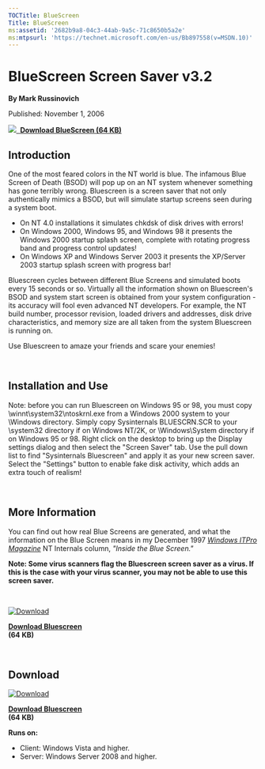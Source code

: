 ```yaml
--- 
TOCTitle: BlueScreen
Title: BlueScreen
ms:assetid: '2682b9a8-04c3-44ab-9a5c-71c8650b5a2e'
ms:mtpsurl: 'https://technet.microsoft.com/en-us/Bb897558(v=MSDN.10)'
---
```


BlueScreen Screen Saver v3.2
============================

**By Mark Russinovich**

Published: November 1, 2006

[![](/media/landing/sysinternals/download_sm.png)
 **Download BlueScreen (64
KB)**](https://download.sysinternals.com/files/bluescreen.zip)


## Introduction

One of the most feared colors in the NT world is blue. The infamous Blue
Screen of Death (BSOD) will pop up on an NT system whenever something
has gone terribly wrong. Bluescreen is a screen saver that not only
authentically mimics a BSOD, but will simulate startup screens seen
during a system boot.

-   On NT 4.0 installations it simulates chkdsk of disk drives with
    errors!
-   On Windows 2000, Windows 95, and Windows 98 it presents the Windows
    2000 startup splash screen, complete with rotating progress band and
    progress control updates!
-   On Windows XP and Windows Server 2003 it presents the XP/Server 2003
    startup splash screen with progress bar!  

Bluescreen cycles between different Blue Screens and simulated boots
every 15 seconds or so. Virtually all the information shown on
Bluescreen's BSOD and system start screen is obtained from your system
configuration - its accuracy will fool even advanced NT developers. For
example, the NT build number, processor revision, loaded drivers and
addresses, disk drive characteristics, and memory size are all taken
from the system Bluescreen is running on.

Use Bluescreen to amaze your friends and scare your enemies!  

 

## Installation and Use

Note: before you can run Bluescreen on Windows 95 or 98, you must copy
\\winnt\\system32\\ntoskrnl.exe from a Windows 2000 system to your
\\Windows directory. Simply copy Sysinternals BLUESCRN.SCR to your
\\system32 directory if on Windows NT/2K, or \\Windows\\System directory
if on Windows 95 or 98. Right click on the desktop to bring up the
Display settings dialog and then select the "Screen Saver" tab. Use the
pull down list to find "Sysinternals Bluescreen" and apply it as your
new screen saver. Select the "Settings" button to enable fake disk
activity, which adds an extra touch of realism!  

 

## More Information

You can find out how real Blue Screens are generated, and what the
information on the Blue Screen means in my December 1997 [*Windows ITPro
Magazine*](http://www.windowsitpro.com/) NT Internals column, *"Inside
the Blue Screen."*

**Note: Some virus scanners flag the Bluescreen screen saver as a virus.
If this is the case with your virus scanner, you may not be able to use
this screen saver.**

 

[![Download](/media/landing/sysinternals/download_sm.png "Download")
](https://download.sysinternals.com/files/bluescreen.zip)

[**Download Bluescreen**  
](https://download.sysinternals.com/files/bluescreen.zip)**(64 KB)**

 


<div class="RightAdRail">

<div>


## Download

  

[![Download](/media/landing/sysinternals/download_sm.png "Download")
](https://download.sysinternals.com/files/bluescreen.zip)

[**Download Bluescreen**  
](https://download.sysinternals.com/files/bluescreen.zip)**(64 KB)**

  

**Runs on:**

-   Client: Windows Vista and higher.
-   Server: Windows Server 2008 and higher.



